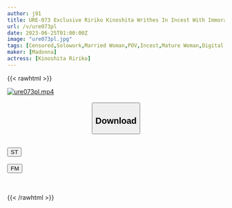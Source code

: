 ```yaml
---
author: j91
title: URE-073 Exclusive Ririko Kinoshita Writhes In Incest With Immoral Mother And Child! !! Original, Gonza The Day When I Straddle My Son-Gonzo Record Of Mother And Son-
url: /v/ure073pl
date: 2023-06-25T01:00:00Z
image: "ure073pl.jpg"
tags: [Censored,Solowork,Married Woman,POV,Incest,Mature Woman,Digital Mosaic,Original Collaboration	 ]
maker: [Madonna]
actress: [Kinoshita Ririko]
---
```



{{< rawhtml >}}

<div class="video" data-videoid="lO61vqvv3yc7kVL">
    <a href="javascript:;">
        <img src="/v/ure073pl/ure073pl.jpg" width="WIDTH" height="HEIGHT" alt="ure073pl.mp4" loading="lazy">
    </a>
</div>

<script type="text/javascript" src="https://j91.asia/asset/on-demand-st.js"></script>

<br>
  <link rel="stylesheet" href="https://j91.asia/asset/bs5.css">
  
  <center>
  <button class="btn btn-primary" type="button" data-bs-toggle="collapse" data-bs-target=".multi-collapse" aria-expanded="false" aria-controls="multiCollapseExample1 multiCollapseExample2"><h2>Download</h2></button></center>
</p>
<div class="row">
  <div class="col">
    <div class="collapse multi-collapse" id="multiCollapseExample1">
      <div class="card card-body">
	      	      <br>
<div class="buttons">  
<a href="https://streamtape.to/v/lO61vqvv3yc7kVL" target="_blank"><button class="btn-hover color-3"><i class="fa fa-download"></i> ST</button></a></div>
    </div>
  </div>
</div>
  <div class="col">
    <div class="collapse multi-collapse" id="multiCollapseExample2">
      <div class="card card-body">
	      <br>
<div class="buttons">
    <a href="https://filemoon.sx/d/umge9nqz6v0c" target="_blank"><button class="btn-hover color-8"><i class="fa fa-download"></i> FM</button></a></div>
<br><br>
      </div>
    </div>
  </div>
</div>

{{< /rawhtml >}}